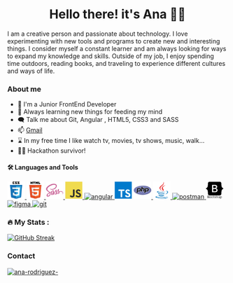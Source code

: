 




<h1 align="center"> Hello there! it's Ana  👋😊</h1> 

I am a creative person and passionate about technology. I love experimenting with new tools and programs to create new and interesting things. I consider myself a constant learner and am always looking for ways to expand my knowledge and skills. Outside of my job, I enjoy spending time outdoors, reading books, and traveling to experience different cultures and ways of life.

<h3 align="left">About me</h3>

<ul>
  <li>👩 I'm a Junior FrontEnd Developer</li>
  <li>🧠 Always learning new things for feeding my mind</li>
  <li>🗨️ Talk me about Git, Angular , HTML5, CSS3 and SASS</li>
  <li>📫 <a href="https://mail.google.com/mail/u/0/#inbox">Gmail</li></a>
  <li>⌛ In my free time I like watch tv, movies, tv shows, music, walk...</li>
<!--   <li>🏆 BootCamp survivor!</li> -->
  <li>👩‍💻 Hackathon survivor!</li>
  
</ul>
   


 <h4 aling="left">🛠️ Languages and Tools</h4>
 <p align="left">    
  <a href="https://www.w3schools.com/css/" target="_blank" rel="noreferrer"> <img src="https://raw.githubusercontent.com/devicons/devicon/master/icons/css3/css3-original-wordmark.svg" alt="css3" width="40" height="40"/> </a> 
  <a href="https://www.w3.org/html/" target="_blank" rel="noreferrer"> <img  src="https://raw.githubusercontent.com/devicons/devicon/master/icons/html5/html5-original-wordmark.svg" alt="html5" width="40" height="40"/> </a> 
  <a href="https://sass-lang.com" target="_blank" rel="noreferrer"> <img src="https://raw.githubusercontent.com/devicons/devicon/master/icons/sass/sass-original.svg" alt="sass" width="40" height="40"/>
  <a href="https://developer.mozilla.org/en-US/docs/Web/JavaScript" target="_blank" rel="noreferrer"> <img src="https://raw.githubusercontent.com/devicons/devicon/master/icons/javascript/javascript-original.svg" alt="javascript" width="40" height="40"/> </a>
  <a href="https://angular.io" target="_blank" rel="noreferrer">  <img src="https://angular.io/assets/images/logos/angular/angular.svg" alt="angular" width="40" height="40"/> </a>  
  <a href="https://www.typescriptlang.org/" target="_blank" rel="noreferrer"><img src="https://raw.githubusercontent.com/devicons/devicon/master/icons/typescript/typescript-original.svg" alt="typescript" width="40" height="40"/></a>
  <a href="https://www.php.net" target="_blank" rel="noreferrer"> <img src="https://raw.githubusercontent.com/devicons/devicon/master/icons/php/php-original.svg" alt="php" width="40" height="40"/> 
  <a href="https://www.java.com" target="_blank" rel="noreferrer"> <img src="https://raw.githubusercontent.com/devicons/devicon/master/icons/java/java-original.svg" alt="java" width="40" height="40"/>  
  <a href="https://postman.com" target="_blank" rel="noreferrer"> <img src="https://www.vectorlogo.zone/logos/getpostman/getpostman-icon.svg" alt="postman" width="40" height="40"/> </a>   
  <a href="https://getbootstrap.com" target="_blank" rel="noreferrer"> <img src="https://raw.githubusercontent.com/devicons/devicon/master/icons/bootstrap/bootstrap-plain-wordmark.svg" alt="bootstrap" width="40" height="40"/>  
  <a href="https://www.figma.com/" target="_blank" rel="noreferrer"> <img src="https://www.vectorlogo.zone/logos/figma/figma-icon.svg" alt="figma" width="40" height="40"/> </a> 
  <a href="https://git-scm.com/" target="_blank" rel="noreferrer"> <img  src="https://www.vectorlogo.zone/logos/git-scm/git-scm-icon.svg" alt="git" width="40" height="40"/> </a>
  </p>
 
### :fire: My Stats :
  [![GitHub Streak](https://streak-stats.demolab.com?user=kayyra&theme=transparent)](https://git.io/streak-stats)
  <h3 align="left">Contact </h3>
   
  <p align="left">
  <a href="" target="blank"><img align="center" src="https://raw.githubusercontent.com/rahuldkjain/github-profile-readme-generator/master/src/images/icons/Social/linked-in-alt.svg" alt="ana-rodriguez-" height="30" width="40" />
</a>
</p> 
   
   
  
  
  
  
